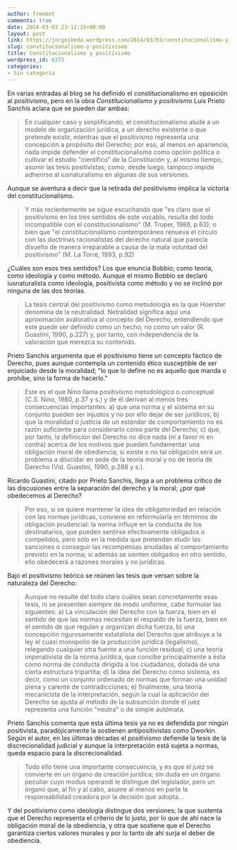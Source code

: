 ```yaml
---
author: freebot
comments: true
date: 2014-03-03 23:12:15+00:00
layout: post
link: https://jorgeikeda.wordpress.com/2014/03/03/constitucionalismo-y-positivismo/
slug: constitucionalismo-y-positivismo
title: Constitucionalismo y positivismo
wordpress_id: 6272
categories:
- Sin categoría
---
```


En varias entradas al blog se ha definido el constitucionalismo en oposición al positivismo, pero en la obra _Constitucionalismo y positivismo_ Luis Prieto Sanchís aclara que se pueden dar ambas:





<blockquote>En cualquier caso y simplificando, el constitucionalismo alude a un modelo de organización jurídica, a un derecho existente o que pretende existir, mientras que el positivismo representa una concepción a propósito del Derecho; por eso, al menos en apariencia, nada impide defender el constitucionalismo como opción política o cultivar el estudio "científico" de la Constitución y, al mismo tiempo, asumir las tesis positivistas; como, desde luego, tampoco impide adherirse al iusnaturalismo en algunas de sus versiones. </blockquote>



Aunque se aventura a decir que la retirada del positivismo implica la victoria del constitucionalismo. 





<blockquote>Y más recientemente se sigue escuchando que "es claro que el positivismo en los tres sentidos de este vocablo, resulta del todo incompatible con el constitucionalismo" (M. Troper, 1988, p.63); o bien que "el constitucionalismo contemporáneo renueva el círculo con las doctrinas racionalistas del derecho natural que parecía disuelto de manera irreparable a causa de la mala voluntad del positivismo" (M. La Torre, 1993, p.92)</blockquote>



¿Cuáles son esos tres sentidos? Los que enuncia Bobbio; como teoría, como ideología y como método. Aunque el mismo Bobbio se declaró iusnaturalista como ideología, positivista como método y no se inclinó por ninguna de las dos teorías. 





<blockquote>La tesis central del positivismo como metodología es la que Hoerster denomina de la neutralidad. Netralidad significa aquí una aproximación avalorativa al concepto del Derecho, entendiendo que este puede ser definido como un hecho, no como un valor (R. Guastini, 1990, p.227) y, por tanto, con independencia de la valoración  que merezca su contenido.</blockquote>



Prieto Sanchís argumenta que el positivismo tiene un concepto fáctico de Derecho, pues aunque contempla un contenido ético susceptible de ser enjuiciado desde la moralidad; "lo que lo define no es aquello que manda o prohíbe, sino la forma de hacerlo." 





<blockquote>Este es el que Nino llama positivismo metodológico o conceptual (C.S. Nino, 1980, p.37 y s.) y de él derivan al menos tres consecuencias importantes: a) que una norma y el sistema en su conjunto pueden ser injustos y no por ello dejar de ser jurídicos, b) que la moralidad o justicia de un estándar de comportamiento no es razón suficiente para considerarlo como parte del Derecho; c) que, por tanto, la definición del Derecho no dice nada (ni a favor ni en contra) acerca de los motivos que pueden fundamentar una obligación moral de obediencia; si existe o no tal obligación será un problema a dilucidar en sede de la teoría moral y no de teoría de Derecho (Vid. Guastini, 1990, p.288 y s.).</blockquote>



Ricardo Guastini, citado por Prieto Sanchís, llega a un problema crítico de las discusiones entre la separación del derecho y la moral; ¿por qué obedecemos al Derecho? 






<blockquote>Por eso, si se quiere mantener la idea de obligatoriedad en relación con las normas jurídicas, conviene en reformularla en términos de obligación prudencial: la norma influye en la conducta de los destinatarios, que pueden sentirse efectivamente obligados o compelidos, pero sólo en la medida que pretendan eludir las sanciones o conseguir las recompensas anudadas al comportamiento previsto en la norma; si además se sienten obligados en otro sentido, ello obedecerá a razones morales y no jurídicas.</blockquote>



Bajo el positivismo teórico se reúnen las tesis que versan sobre la naturaleza del Derecho:




<blockquote>Aunque no resulte del todo claro cuáles sean concretamente esas tesis, ni se presenten siempre de modo uniforme, cabe formular las siguientes: a) La vinculación del Derecho con la fuerza, bien en el sentido de que las normas necesitan el respaldo de la fuerza, bien en el sentido de que regulan y organizan dicha fuerza, b) una concepción rigurosamente estatalista del Derecho que atribuye a la ley el cuasi monopolio de la producción jurídica (legalismo), relegando cualquier otra fuente a una función residual; c) una teoría imperativista de la norma jurídica, que concibe principalmente a ésta como norma de conducta dirigida a los ciudadanos, dotada de una cierta estructura tripartita; d) la idea del Derecho como sistema, es decir, como un conjunto ordenado de normas que forman una unidad plena y carente de contradicciones; e) finalmente, una teoría mecanicista de la interpretación, según la cual la aplicación del Derecho se ajusta al método de la subsunción donde el juez representa una función "neutra" o de simple autómata.</blockquote>



Prieto Sanchís comenta que esta última tesis ya no es defendida por ningún positivista, paradójicamente la sostienen antipositivistas como Dworkin. Según el autor, en las últimas décadas el positivismo defiende la tesis de la discrecionalidad judicial y  aunque la interpretación está sujeta a normas, queda espacio para la discrecionalidad.





<blockquote>Todo ello tiene una importante consecuencia, y es que el juez se convierte en un órgano de creación jurídica; sin duda en un órgano peculiar cuyo modus operandi le distingue del legislador, pero un órgano que, al fin y al cabo, asume al menos en parte la responsabilidad creadora por la decisión que adopta...</blockquote>



Y del positivismo como ideología distingue dos versiones; la que sustenta que el Derecho representa el criterio de lo justo, por lo que de ahí nace la obligación moral de la obediencia, y otra que sostiene que el Derecho garantiza ciertos valores morales y por lo tanto de ahí surja el deber de obediencia. 

 

   

  



   
